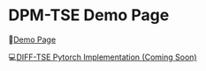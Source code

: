 # DPM-TSE Demo Page

🎵[Demo Page](https://jhu-lcap.github.io/DIFF-TSE/)

💻[DIFF-TSE Pytorch Implementation (Coming Soon)]()
